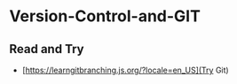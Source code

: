 # Version-Control-and-GIT
## Read and Try
* [https://learngitbranching.js.org/?locale=en_US](Try Git)
